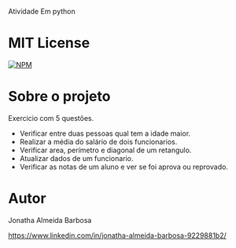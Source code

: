 Atividade Em python

# MIT License
[![NPM](https://img.shields.io/npm/l/react)](https://github.com/JonathaTrue/PARADIGMAS_python/blob/main/LICENSE) 

# Sobre o projeto

Exercicio com 5 questões.

- Verificar entre duas pessoas qual tem a idade maior.
- Realizar a média do salário de dois funcionarios.
- Verificar area, perímetro e diagonal de um retangulo.
- Atualizar dados de um funcionario.
- Verificar as notas de um aluno e ver se foi aprova ou reprovado.

# Autor

Jonatha Almeida Barbosa

https://www.linkedin.com/in/jonatha-almeida-barbosa-9229881b2/
